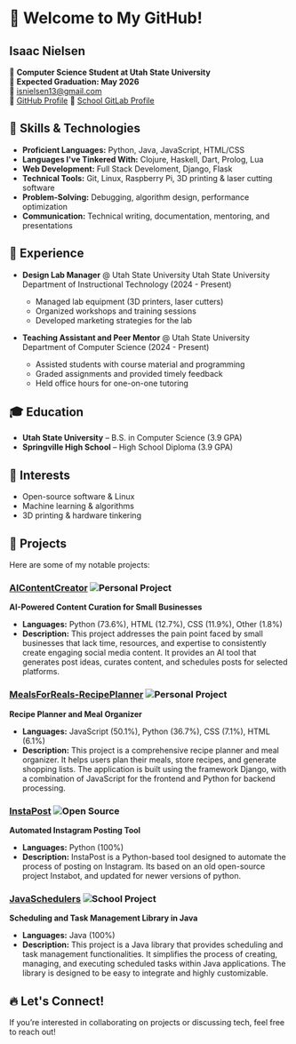 # 👋 Welcome to My GitHub!

## Isaac Nielsen
📍 **Computer Science Student at Utah State University**  
📅 **Expected Graduation: May 2026**  
📧 isnielsen13@gmail.com  
🔗 [GitHub Profile](https://github.com/IsNielsen)
🔗 [School GitLab Profile](https://gitlab.cs.usu.edu/a02363142)



## 🔧 Skills & Technologies
- **Proficient Languages:** Python, Java, JavaScript, HTML/CSS
- **Languages I've Tinkered With:** Clojure, Haskell, Dart, Prolog, Lua
- **Web Development:** Full Stack Develoment, Django, Flask
- **Technical Tools:** Git, Linux, Raspberry Pi, 3D printing & laser cutting software
- **Problem-Solving:** Debugging, algorithm design, performance optimization
- **Communication:** Technical writing, documentation, mentoring, and presentations

## 🚀 Experience
- **Design Lab Manager** @ Utah State University Utah State University Department of Instructional Technology (2024 - Present)
  - Managed lab equipment (3D printers, laser cutters)
  - Organized workshops and training sessions
  - Developed marketing strategies for the lab

- **Teaching Assistant and Peer Mentor** @ Utah State University Department of Computer Science (2024 - Present)
  - Assisted students with course material and programming
  - Graded assignments and provided timely feedback
  - Held office hours for one-on-one tutoring

## 🎓 Education
- **Utah State University** – B.S. in Computer Science (3.9 GPA)
- **Springville High School** – High School Diploma (3.9 GPA)

## 📌 Interests
- Open-source software & Linux
- Machine learning & algorithms
- 3D printing & hardware tinkering

## 📂 Projects
Here are some of my notable projects:

### [AIContentCreator](https://github.com/Bugs-in-Disguise/AIContentCreator) ![Personal Project](https://img.shields.io/badge/Project-Type-blue)
**AI-Powered Content Curation for Small Businesses**
- **Languages:** Python (73.6%), HTML (12.7%), CSS (11.9%), Other (1.8%)
- **Description:** This project addresses the pain point faced by small businesses that lack time, resources, and expertise to consistently create engaging social media content. It provides an AI tool that generates post ideas, curates content, and schedules posts for selected platforms.

### [MealsForReals-RecipePlanner](https://github.com/IsNielsen/MealsForReals-RecipePlanner) ![Personal Project](https://img.shields.io/badge/Project-Type-green)
**Recipe Planner and Meal Organizer**
- **Languages:** JavaScript (50.1%), Python (36.7%), CSS (7.1%), HTML (6.1%)
- **Description:** This project is a comprehensive recipe planner and meal organizer. It helps users plan their meals, store recipes, and generate shopping lists. The application is built using the framework Django, with a combination of JavaScript for the frontend and Python for backend processing.

### [InstaPost](https://github.com/IsNielsen/InstaPost) ![Open Source](https://img.shields.io/badge/Project-Type-brightgreen)
**Automated Instagram Posting Tool**
- **Languages:** Python (100%)
- **Description:** InstaPost is a Python-based tool designed to automate the process of posting on Instagram. Its based on an old open-source project Instabot, and updated for newer versions of python.

### [JavaSchedulers](https://github.com/IsNielsen/JavaSchedulers) ![School Project](https://img.shields.io/badge/Project-Type-blue)
**Scheduling and Task Management Library in Java**
- **Languages:** Java (100%)
- **Description:** This project is a Java library that provides scheduling and task management functionalities. It simplifies the process of creating, managing, and executing scheduled tasks within Java applications. The library is designed to be easy to integrate and highly customizable.

## 🔥 Let's Connect!
If you’re interested in collaborating on projects or discussing tech, feel free to reach out!
